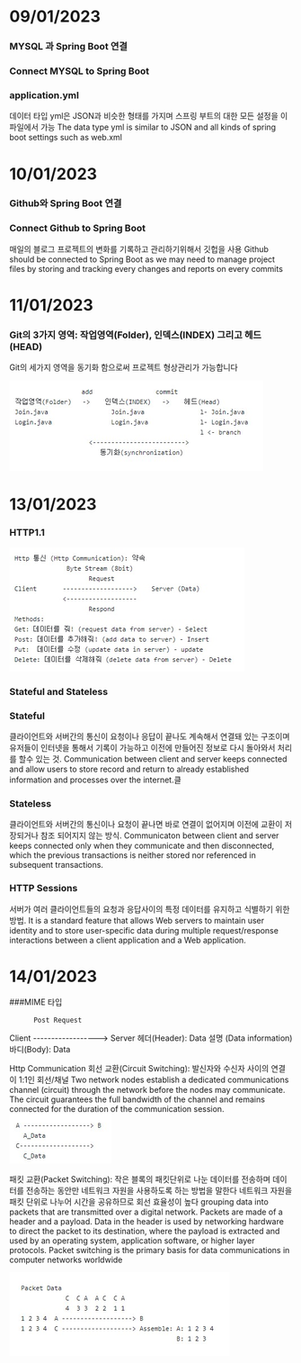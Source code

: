 # 09/01/2023<br>
### MYSQL 과 Spring Boot 연결
### Connect MYSQL to Spring Boot


### application.yml
데이터 타입 yml은 JSON과 비슷한 형태를 가지며 스프링 부트의 대한 모든 설정을 이 파일에서 가능
The data type yml is similar to JSON and all kinds of spring boot settings such as web.xml 

# 10/01/2023
### Github와 Spring Boot 연결
### Connect Github to Spring Boot

매일의 블로그 프로젝트의 변화를 기록하고 관리하기위해서 깃헙을 사용
Github should be connected to Spring Boot as we may need to manage project files
by storing and tracking every changes and reports on every commits

# 11/01/2023
### Git의 3가지 영역: 작업영역(Folder), 인덱스(INDEX) 그리고 헤드(HEAD)
Git의 세가지 영역을 동기화 함으로써 프로젝트 형상관리가 가능합니다

![poster](./git.jpg)


# 13/01/2023
### HTTP1.1
![poster](./HttpCommunication.jpg)

### Stateful and Stateless

### Stateful

클라이언트와 서버간의 통신이 요청이나 응답이 끝나도 계속해서 연결돼 있는 구조이며 유저들이 인터넷을 통해서
기록이 가능하고 이전에 만들어진 정보로 다시 돌아와서 처리를 할수 있는 것.
Communication between client and server keeps connected and allow users to store
record and return to already established information and processes over the internet.클

### Stateless
클라이언트와 서버간의 통신이나 요청이 끝나면 바로 연결이 없어지며 이전에 교환이 저장되거나 참조 되어지지 않는 방식.
Communicaton between client and server keeps connected only when they communicate and then disconnected, which the previous transactions is neither stored nor referenced in subsequent transactions.

### HTTP Sessions

서버가 여러 클라이언트들의 요청과 응답사이의 특정 데이터를 유지하고 식별하기 위한 방법.
It is a standard feature that allows Web servers to maintain user identity and to store user-specific data during multiple request/response interactions between a client application and a Web application.

# 14/01/2023
###MIME 타입

          Post Request 
Client ------------------> Server
         헤더(Header): Data 설명 (Data information)
         바디(Body): Data
         
Http Communication
회선 교환(Circuit Switching): 발신자와 수신자 사이의 연결이 1:1인 회선/채널
Two network nodes establish a dedicated communications channel (circuit) through the network before the nodes may communicate.
The circuit guarantees the full bandwidth of the channel and remains connected for the duration of the communication session.
![poster](./CircuitSwitching.jpg)


패킷 교환(Packet Switching):  작은 블록의 패킷단위로 나눈 데이터를 전송하며 데이터를 전송하는 동안만 네트워크 자원을 사용하도록 하는 방법을 말한다
네트워크 자원을 패킷 단위로 나누어 시간을 공유하므로 회선 효율성이 높다
grouping data into packets that are transmitted over a digital network. 
Packets are made of a header and a payload. Data in the header is used by networking hardware to direct the packet to its destination,
where the payload is extracted and used by an operating system, application software, or higher layer protocols.
Packet switching is the primary basis for data communications in computer networks worldwide

![poster](./PacketSwitching.jpg)


                     
                     



